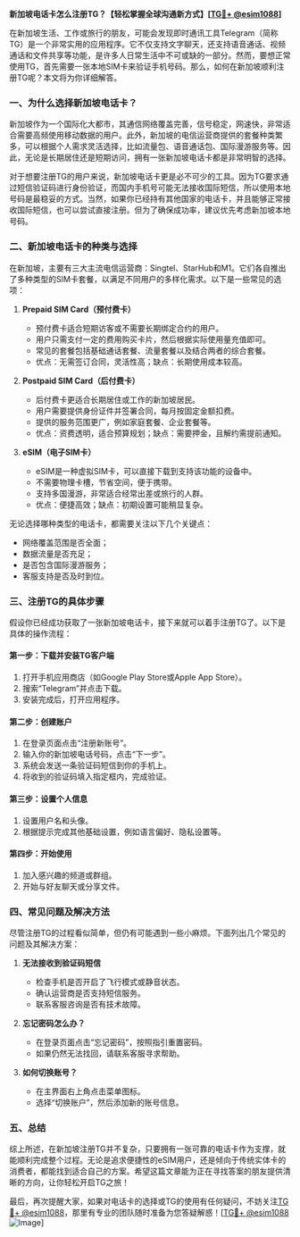 **新加坡电话卡怎么注册TG？【轻松掌握全球沟通新方式】[[TG💪+ @esim1088](https://t.me/s/esim1088)]**

在新加坡生活、工作或旅行的朋友，可能会发现即时通讯工具Telegram（简称TG）是一个非常实用的应用程序。它不仅支持文字聊天，还支持语音通话、视频通话和文件共享等功能，是许多人日常生活中不可或缺的一部分。然而，要想正常使用TG，首先需要一张本地SIM卡来验证手机号码。那么，如何在新加坡顺利注册TG呢？本文将为你详细解答。

### **一、为什么选择新加坡电话卡？**

新加坡作为一个国际化大都市，其通信网络覆盖完善，信号稳定，网速快，非常适合需要高频使用移动数据的用户。此外，新加坡的电信运营商提供的套餐种类繁多，可以根据个人需求灵活选择，比如流量包、语音通话包、国际漫游服务等。因此，无论是长期居住还是短期访问，拥有一张新加坡电话卡都是非常明智的选择。

对于想要注册TG的用户来说，新加坡电话卡更是必不可少的工具。因为TG要求通过短信验证码进行身份验证，而国内手机号可能无法接收国际短信，所以使用本地号码是最稳妥的方式。当然，如果你已经持有其他国家的电话卡，并且能够正常接收国际短信，也可以尝试直接注册。但为了确保成功率，建议优先考虑新加坡本地号码。

### **二、新加坡电话卡的种类与选择**

在新加坡，主要有三大主流电信运营商：Singtel、StarHub和M1。它们各自推出了多种类型的SIM卡套餐，以满足不同用户的多样化需求。以下是一些常见的选项：

1. **Prepaid SIM Card（预付费卡）**
   - 预付费卡适合短期访客或不需要长期绑定合约的用户。
   - 用户只需支付一定的费用购买卡片，然后根据实际使用量充值即可。
   - 常见的套餐包括基础通话套餐、流量套餐以及结合两者的综合套餐。
   - 优点：无需签订合同，灵活性高；缺点：长期使用成本较高。

2. **Postpaid SIM Card（后付费卡）**
   - 后付费卡更适合长期居住或工作的新加坡居民。
   - 用户需要提供身份证件并签署合同，每月按固定金额扣费。
   - 提供的服务范围更广，例如家庭套餐、企业套餐等。
   - 优点：资费透明，适合预算规划；缺点：需要押金，且解约需提前通知。

3. **eSIM（电子SIM卡）**
   - eSIM是一种虚拟SIM卡，可以直接下载到支持该功能的设备中。
   - 不需要物理卡槽，节省空间，便于携带。
   - 支持多国漫游，非常适合经常出差或旅行的人群。
   - 优点：便捷高效；缺点：初期设置可能稍显复杂。

无论选择哪种类型的电话卡，都需要关注以下几个关键点：
- 网络覆盖范围是否全面；
- 数据流量是否充足；
- 是否包含国际漫游服务；
- 客服支持是否及时到位。

### **三、注册TG的具体步骤**

假设你已经成功获取了一张新加坡电话卡，接下来就可以着手注册TG了。以下是具体的操作流程：

#### **第一步：下载并安装TG客户端**
1. 打开手机应用商店（如Google Play Store或Apple App Store）。
2. 搜索“Telegram”并点击下载。
3. 安装完成后，打开应用程序。

#### **第二步：创建账户**
1. 在登录页面点击“注册新账号”。
2. 输入你的新加坡电话号码，点击“下一步”。
3. 系统会发送一条验证码短信到你的手机上。
4. 将收到的验证码填入指定框内，完成验证。

#### **第三步：设置个人信息**
1. 设置用户名和头像。
2. 根据提示完成其他基础设置，例如语言偏好、隐私设置等。

#### **第四步：开始使用**
1. 加入感兴趣的频道或群组。
2. 开始与好友聊天或分享文件。

### **四、常见问题及解决方法**

尽管注册TG的过程看似简单，但仍有可能遇到一些小麻烦。下面列出几个常见的问题及其解决方案：

1. **无法接收到验证码短信**
   - 检查手机是否开启了飞行模式或静音状态。
   - 确认运营商是否支持短信服务。
   - 联系客服咨询是否有技术故障。

2. **忘记密码怎么办？**
   - 在登录页面点击“忘记密码”，按照指引重置密码。
   - 如果仍然无法找回，请联系客服寻求帮助。

3. **如何切换账号？**
   - 在主界面右上角点击菜单图标。
   - 选择“切换账户”，然后添加新的账号信息。

### **五、总结**

综上所述，在新加坡注册TG并不复杂，只要拥有一张可靠的电话卡作为支撑，就能顺利完成整个过程。无论是追求便捷性的eSIM用户，还是倾向于传统实体卡的消费者，都能找到适合自己的方案。希望这篇文章能为正在寻找答案的朋友提供清晰的方向，让你轻松开启TG之旅！

最后，再次提醒大家，如果对电话卡的选择或TG的使用有任何疑问，不妨关注[TG💪+ @esim1088](https://t.me/s/esim1088)，那里有专业的团队随时准备为您答疑解惑！[[TG💪+ @esim1088](https://t.me/s/esim1088) ![Image](https://i.postimg.cc/4NQfJmqS/Snipaste-2025-05-13-00-14-12.png)]